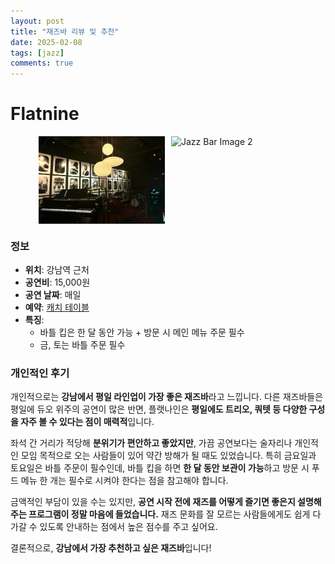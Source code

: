 ```yaml
---
layout: post
title: "재즈바 리뷰 및 추천"
date: 2025-02-08
tags: [jazz]
comments: true
---
```


# Flatnine

<div style="display: flex; justify-content: center; gap: 10px;">
    <img src="../assets/img/jazz/flatnine1.png" alt="Jazz Bar Image 1" style="width: 40%;">
    <img src="../assets/img/jazz/flatnine2.png" alt="Jazz Bar Image 2" style="width: 40%;">
</div>

### 정보
- **위치**: 강남역 근처
- **공연비**: 15,000원
- **공연 날짜**: 매일
- **예약**: [캐치 테이블](https://app.catchtable.co.kr/ct/shop/flatnine_jazzbar?from=share&type=DINING)
- **특징**:
    - 바틀 킵은 한 달 동안 가능 + 방문 시 메인 메뉴 주문 필수
    - 금, 토는 바틀 주문 필수

### 개인적인 후기
개인적으로는 **강남에서 평일 라인업이 가장 좋은 재즈바**라고 느낍니다. 다른 재즈바들은 평일에 듀오 위주의 공연이 많은 반면, 플랫나인은 **평일에도 트리오, 쿼텟 등 다양한 구성을 자주 볼 수 있다는 점이 매력적**입니다.

좌석 간 거리가 적당해 **분위기가 편안하고 좋았지만**, 가끔 공연보다는 술자리나 개인적인 모임 목적으로 오는 사람들이 있어 약간 방해가 될 때도 있었습니다. 특히 금요일과 토요일은 바틀 주문이 필수인데, 바틀 킵을 하면 **한 달 동안 보관이 가능**하고 방문 시 푸드 메뉴 한 개는 필수로 시켜야 한다는 점을 참고해야 합니다.

금액적인 부담이 있을 수는 있지만, **공연 시작 전에 재즈를 어떻게 즐기면 좋은지 설명해주는 프로그램이 정말 마음에 들었습니다.** 재즈 문화를 잘 모르는 사람들에게도 쉽게 다가갈 수 있도록 안내하는 점에서 높은 점수를 주고 싶어요.

결론적으로, **강남에서 가장 추천하고 싶은 재즈바**입니다!
